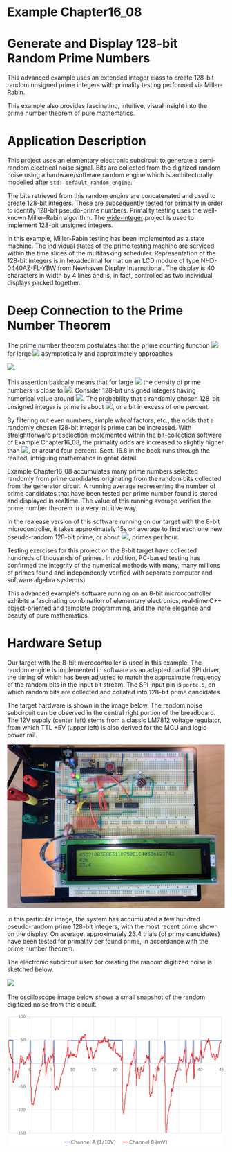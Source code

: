 # Example Chapter16_08
# Generate and Display 128-bit Random Prime Numbers

This advanced example uses an extended integer class
to create 128-bit random unsigned prime integers with
primality testing performed via Miller-Rabin.

This example also provides fascinating, intuitive,
visual insight into the prime number theorem
of pure mathematics.

# Application Description

This project uses an elementary electronic subcircuit
to generate a semi-random electrical noise signal.
Bits are collected from the digitized random noise
using a hardware/software random engine
which is architecturally modelled after `std::default_random_engine`.

The bits retrieved from this random engine
are concatenated and used to create 128-bit integers.
These are subsequently tested for primality
in order to identify 128-bit pseudo-prime numbers.
Primality testing uses the well-known Miller-Rabin algorithm.
The [wide-integer](https://github.com/ckormanyos/wide-integer)
project is used to implement 128-bit unsigned integers.

In this example, Miller-Rabin testing has been implemented as a state machine.
The individual states of the prime testing machine are serviced within the
time slices of the multitasking scheduler.
Representation of the 128-bit integers is in hexadecimal format
on an LCD module of type NHD-0440AZ-FL-YBW
from Newhaven Display International. The display
is 40 characters in width by 4 lines and is, in fact,
controlled as two individual displays packed together.

# Deep Connection to the Prime Number Theorem

The prime number theorem postulates that the prime counting function
<img src="https://render.githubusercontent.com/render/math?math=\pi(x)">
for large <img src="https://render.githubusercontent.com/render/math?math=x">
asymptotically and approximately approaches

<img src="https://render.githubusercontent.com/render/math?math=\pi(x)\,\sim\,\frac{\log(x)}{x}">.

This assertion basically means that
for large <img src="https://render.githubusercontent.com/render/math?math=n">
the density of prime numbers is close to
<img src="https://render.githubusercontent.com/render/math?math=1/\,\log(n)">.
Consider 128-bit unsigned integers having numerical value around
<img src="https://render.githubusercontent.com/render/math?math=2^{128}\,\approx\,3.4\,\times\,10^{38}">.
The probability that a randomly chosen 128-bit unsigned integer is prime is about
<img src="https://render.githubusercontent.com/render/math?math=1/\,\log(2^{128})\,\approx\,1/\,89">,
or a bit in excess of one percent.

By filtering out even numbers, simple _wheel_ factors, etc.,
the odds that a randomly chosen 128-bit integer is prime can be increased.
With straightforward preselection implemented within
the bit-collection software of Example Chapter16_08,
the primality odds are increased to slightly higher than
<img src="https://render.githubusercontent.com/render/math?math=\sim\,1/\,25">,
or around four percent. Sect. 16.8 in the book runs through
the realted, intriguing mathematics in great detail.

Example Chapter16_08 accumulates many prime numbers
selected randomly from prime candidates originating from the random bits
collected from the generator circuit.
A running average representing the number of prime candidates
that have been tested per prime number found is stored
and displayed in realtime. The value of this running average
verifies the prime number theorem in a very intuitive way.

In the realease version of this software running on our target
with the 8-bit microcontroller, it takes approximately 15s on average
to find each one new pseudo-random 128-bit prime, or about
<img src="https://render.githubusercontent.com/render/math?math=\lesssim\,250">,
primes per hour.

Testing exercises for this project on the 8-bit target have collected
hundreds of thousands of primes. In addition, PC-based testing
has confirmed the integrity of the numerical methods
with many, many millions of primes found and independently verified
with separate computer and software algebra system(s).

This advanced example's software running on an 8-bit micrcocontroller
exhibits a fascinating combination of elementary electronics,
real-time C++ object-oriented and template programming,
and the inate elegance and beauty of pure mathematics.

# Hardware Setup

Our target with the 8-bit microcontroller is used in this example.
The random engine is implemented in software as an adapted
partial SPI driver, the timing of which has been adjusted to match
the approximate frequency of the random bits in the input bit stream.
The SPI input pin is `portc.5`, on which
random bits are collected and collated into 128-bit prime candidates.

The target hardware is shown in the image below.
The random noise subcircuit can be observed in the central right portion
of the breadboard. The 12V supply (center left) stems from a classic LM7812
voltage regulator, from which TTL +5V (upper left) is also derived for
the MCU and logic power rail.

![](./images/board16_08.jpg)

In this particular image,
the system has accumulated a few hundred pseudo-random prime
128-bit integers, with the most recent prime shown on the display.
On average, approximately 23.4 trials (of prime candidates)
have been tested for primality per found prime, in accordance
with the prime number theorem.

The electronic subcircuit used for creating the random digitized noise
is sketched below.

![](./images/circuit16_08.svg)

The oscilloscope image below shows a small snapshot
of the random digitized noise from this circuit.

![](./images/signal16_08.jpg)
